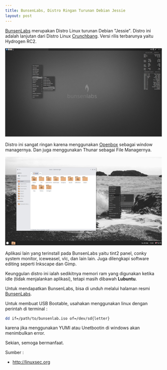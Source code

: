 ```yaml
---
title: BunsenLabs, Distro Ringan Turunan Debian Jessie
layout: post
---
```


[BunsenLabs](https://www.bunsenlabs.org) merupakan Distro Linux turunan Debian "Jessie". Distro ini adalah lanjutan dari Distro Linux [Crunchbang](http://distrowatch.com/crunchbang). Versi rilis terbarunya yaitu Hydrogen RC2.

![BunsenLabs](/migrated/blog/img/bunsenlabs.png)

Distro ini sangat ringan karena menggunakan [Openbox](http://openbox.org/wiki/Main_Page) sebagai window managernya. Dan juga menggunakan Thunar sebagai File Managernya.

![Thunar](/migrated/blog/img/bunsenlabs-thunar.png)

Aplikasi lain yang terinstall pada BunsenLabs yaitu tint2 panel, conky system monitor, iceweasel, vlc, dan lain lain. Juga dilengkapi software editing seperti Inkscape dan Gimp.

Keunggulan distro ini ialah sedikitnya memori ram yang digunakan ketika idle (tidak menjalankan aplikasi), tetapi masih dibawah **Lubuntu**.

Untuk mendapatkan BunsenLabs, bisa di unduh melalui halaman resmi [BunsenLabs](https://www.bunsenlabs.org/installation.html).

Untuk membuat USB Bootable, usahakan menggunakan linux dengan perintah di terminal :

```bash
dd if=/path/to/bunsenlab.iso of=/dev/sd{letter}
```

karena jika menggunakan YUMI atau Unetbootin di windows akan menimbulkan error.

Sekian, semoga bermanfaat.


Sumber :
- http://linuxsec.org
